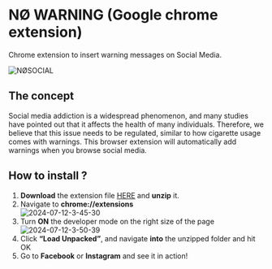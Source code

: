 # NØ WARNING (Google chrome extension) 
Chrome extension to insert warning messages on Social Media.

![NØSOCIAL](https://media4.giphy.com/media/v1.Y2lkPTc5MGI3NjExeW5jcGkydnhvcGhienBiaGVoZW50bGJmZmM0cGhsam40czFma3B3eSZlcD12MV9pbnRlcm5hbF9naWZfYnlfaWQmY3Q9Zw/7PNvrz7ntaL1vI1SLd/giphy.gif)

## The concept 
Social media addiction is a widespread phenomenon, and many studies have pointed out that it affects the health of many individuals. Therefore, we believe that this issue needs to be regulated, similar to how cigarette usage comes with warnings. This browser extension will automatically add warnings when you browse social media.


## How to install ? 
1. **Download** the extension file [HERE](https://github.com/yunkii/NO-WARNING/archive/refs/heads/main.zip) and **unzip** it. <br/>
2. Navigate to **chrome://extensions** <br/>
    <img src="https://i.ibb.co/Zz86jv2/2024-07-12-3-45-30.png" alt="2024-07-12-3-45-30" border="0">
3. Turn **ON** the developer mode on the right size of the page <br/>
    <img src="https://i.ibb.co/R66wgjv/2024-07-12-3-50-39.png" alt="2024-07-12-3-50-39" border="0">
5. Click **“Load Unpacked”**, and navigate **into** the unzipped folder and hit OK
6. Go to **Facebook** or **Instagram** and see it in action! 

